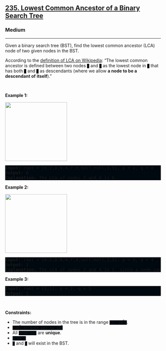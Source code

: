 <h2><a href="https://leetcode.com/problems/lowest-common-ancestor-of-a-binary-search-tree/">235. Lowest Common Ancestor of a Binary Search Tree</a></h2><h3>Medium</h3><hr><div><p>Given a binary search tree (BST), find the lowest common ancestor (LCA) node of two given nodes in the BST.</p>

<p>According to the <a href="https://en.wikipedia.org/wiki/Lowest_common_ancestor" target="_blank">definition of LCA on Wikipedia</a>: “The lowest common ancestor is defined between two nodes <code style="background: rgb(0, 9, 15) !important;">p</code> and <code style="background: rgb(0, 9, 15) !important;">q</code> as the lowest node in <code style="background: rgb(0, 9, 15) !important;">T</code> that has both <code style="background: rgb(0, 9, 15) !important;">p</code> and <code style="background: rgb(0, 9, 15) !important;">q</code> as descendants (where we allow <strong>a node to be a descendant of itself</strong>).”</p>

<p>&nbsp;</p>
<p><strong class="example">Example 1:</strong></p>
<img alt="" src="https://assets.leetcode.com/uploads/2018/12/14/binarysearchtree_improved.png" style="width: 200px; height: 190px;">
<pre style="background: rgb(0, 9, 15) !important;"><strong>Input:</strong> root = [6,2,8,0,4,7,9,null,null,3,5], p = 2, q = 8
<strong>Output:</strong> 6
<strong>Explanation:</strong> The LCA of nodes 2 and 8 is 6.
</pre>

<p><strong class="example">Example 2:</strong></p>
<img alt="" src="https://assets.leetcode.com/uploads/2018/12/14/binarysearchtree_improved.png" style="width: 200px; height: 190px;">
<pre style="background: rgb(0, 9, 15) !important;"><strong>Input:</strong> root = [6,2,8,0,4,7,9,null,null,3,5], p = 2, q = 4
<strong>Output:</strong> 2
<strong>Explanation:</strong> The LCA of nodes 2 and 4 is 2, since a node can be a descendant of itself according to the LCA definition.
</pre>

<p><strong class="example">Example 3:</strong></p>

<pre style="background: rgb(0, 9, 15) !important;"><strong>Input:</strong> root = [2,1], p = 2, q = 1
<strong>Output:</strong> 2
</pre>

<p>&nbsp;</p>
<p><strong>Constraints:</strong></p>

<ul>
	<li>The number of nodes in the tree is in the range <code style="background: rgb(0, 9, 15) !important;">[2, 10<sup>5</sup>]</code>.</li>
	<li><code style="background: rgb(0, 9, 15) !important;">-10<sup>9</sup> &lt;= Node.val &lt;= 10<sup>9</sup></code></li>
	<li>All <code style="background: rgb(0, 9, 15) !important;">Node.val</code> are <strong>unique</strong>.</li>
	<li><code style="background: rgb(0, 9, 15) !important;">p != q</code></li>
	<li><code style="background: rgb(0, 9, 15) !important;">p</code> and <code style="background: rgb(0, 9, 15) !important;">q</code> will exist in the BST.</li>
</ul>
</div>